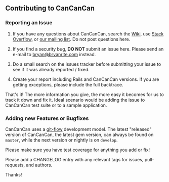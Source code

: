 ## Contributing to CanCanCan

### Reporting an Issue

1. If you have any questions about CanCanCan, search the [Wiki](https://github.com/bryanrite/cancancan/wiki), use [Stack Overflow](http://stackoverflow.com/questions/tagged/cancancan), or [our mailing list](https://groups.google.com/forum/#!forum/cancancan). Do not post questions here.

1. If you find a security bug, **DO NOT** submit an issue here. Please send an e-mail to [bryan@bryanrite.com](mailto:bryan@bryanrite.com) instead.

1. Do a small search on the issues tracker before submitting your issue to see if it was already reported / fixed.

1. Create your report including Rails and CanCanCan versions. If you are getting exceptions, please include the full backtrace.

That's it! The more information you give, the more easy it becomes for us to track it down and fix it. Ideal scenario would be adding the issue to CanCanCan test suite or to a sample application.

### Adding new Features or Bugfixes

CanCanCan uses a [git-flow](http://nvie.com/posts/a-successful-git-branching-model/) development model.  The latest "released" version of CanCanCan, the latest gem version, can always be found on `master`, while the next version or nightly is on `develop`.

Please make sure you have test coverage for anything you add or fix!

Please add a CHANGELOG entry with any relevant tags for issues, pull-requests, and authors.

Thanks!
